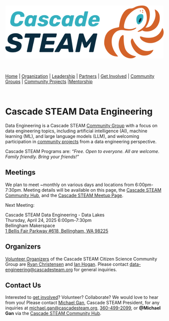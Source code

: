 <style>
  .header {
	display: none;
  }
  .footer {
	display: none;
  }
</style>

[![Cascade STEAM Logo](/assets/images/Cascade_STEAM_horizontal_logo_primary_1.png)](https://cascadesteam.org)

<br>

[Home](/) | [Organization](/organization) | [Leadership](/leadership) | [Partners](/partners) | [Get Involved](/get-involved) | [Community Groups](/community-groups) | [Community Projects](/community-projects) |[Mentorship](/mentorship)

<br>

# Cascade STEAM Data Engineering

Data Engineering is a Cascade STEAM [Community Group](/community-groups) with a focus on data engineering topics, including artificial intelligence (AI), machine learning (ML), and large language models (LLM), and welcoming participation in [community projects](/community-projects) from a data engineering perspective.

Cascade STEAM Programs are: *“Free. Open to everyone. All are welcome. Family friendly. Bring your friends\!”*

## Meetings

We plan to meet \~monthly on various days and locations from 6:00pm-7:30pm. Meeting details will be available on this page, the [Cascade STEAM Community Hub](http://hub.cascadesteam.org), and the [Cascade STEAM Meetup Page](https://www.meetup.com/cascadesteam).

Next Meeting:

Cascade STEAM Data Engineering \- Data Lakes  
Thursday, April 24, 2025 6:00pm-7:30pm  
Bellingham Makerspace  
[1 Bellis Fair Parkway \#618, Bellingham, WA 98225](https://www.google.com/maps/place/1+Bellis+Fair+Pkwy+%23+618,+Bellingham,+WA+98226/)

## Organizers

[Volunteer Organizers](/leadership) of the Cascade STEAM Citizen Science Community Group are [Ryan Christensen](https://www.linkedin.com/in/rpchristensen/) and [Ian Hogan](https://www.linkedin.com/in/ianh007/). Please contact [data-engineering@cascadesteam.org](mailto:data-engineering@cascadesteam.org) for general inquiries.

## Contact Us
Interested to [get involved](/get-involved)? Volunteer? Collaborate? We would love to hear from you! Please contact [Michael Gan](https://www.linkedin.com/in/michaelbgan), Cascade STEAM President, for any inquiries at [michael.gan@cascadesteam.org](mailto:michael.gan@cascadesteam.org), [360-499-2099](tel:3604992099), or **@Michael Gan** via the [Cascade STEAM Community Hub](http://hub.cascadesteam.org).
